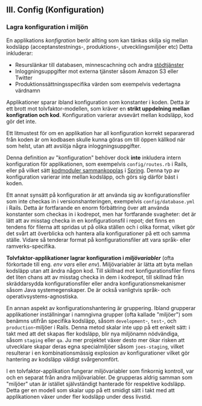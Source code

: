 ## III. Config (Konfiguration)
### Lagra konfiguration i miljön

En applikations *konfigration* berör allting som kan tänkas skilja sig mellan kodsläpp (acceptanstestnings-, produktions-, utvecklingsmiljöer etc) Detta inkluderar:

* Resurslänkar till databasen, minnescachning och andra [stödtjänster](./backing-services)
* Inloggningsuppgifter mot externa tjänster såsom Amazon S3 eller Twitter
* Produktionssättningsspecifika värden som exempelvis vedertagna värdnamn

Applikationer sparar ibland konfiguration som konstanter i koden. Detta är ett brott mot tolvfaktor-modellen, som kräver en **strikt uppdelning mellan konfigration och kod**. Konfiguration varierar avsevärt mellan kodsläpp, kod gör det inte.

Ett litmustest för om en applikation har all konfiguration korrekt separarerad från koden är om kodbasen skulle kunna göras om till öppen källkod när som helst, utan att avslöja några inloggningsuppgifter.

Denna definition av "konfiguration" behöver dock **inte** inkludera intern konfiguration för applikationen, som exempelvis `config/routes.rb` i Rails, eller på vilket sätt [kodmoduler sammankopplas](http://docs.spring.io/spring/docs/current/spring-framework-reference/html/beans.html) i [Spring](http://spring.io/). Denna typ av konfiguration varierar inte mellan kodsläpp, och görs sig därför bäst i koden.

Ett annat synsätt på konfiguration är att använda sig av konfigurationsfiler som inte checkas in i versionshanteringen, exempelvis `config/database.yml` i Rails. Detta är fortfarande en enorm förbättring över att använda konstanter som checkas in i kodrepot, men har fortfarande svagheter: det är lätt att av misstag checka in en konfigurationsfil i repot; det finns en tendens för filerna att spridas ut på olika ställen och i olika format, vilket gör det svårt att överblicka och hantera alla konfigurationer på ett och samma ställe. Vidare så tenderar format på konfigurationsfiler att vara språk- eller ramverks-specifika.

**Tolvfaktor-applikationer lagrar konfiguration i *miljövariabler*** (ofta förkortade till eng. *env vars* eller *env*). Miljövariabler är lätta att byta mellan kodsläpp utan att ändra någon kod. Till skillnad mot konfigurationsfiler finns det liten chans att av misstag checka in dem i kodrepot, till skillnad från skräddarsydda konfigurationsfiler eller andra konfigurationsmekanismer såsom Java systemegenskaper. De är också vanligtvis språk- och operativsystems-agnostiska.

En annan aspekt av konfigurationshantering är gruppering. Ibland grupperar applikationer inställningar i namngivna grupper (ofta kallade "miljöer") som benämns utifrån specifika kodsläpp, såsom `development`-, `test`-, och `production`-miljöer i Rails. Denna metod skalar inte upp på ett enkelt sätt: i takt med att det skapas fler kodsläpp, blir nya miljönamn nödvändiga, såsom `staging` eller `qa`. Ju mer projektet växer desto mer ökar risken att utvecklare skapar deras egna specialmiljöer såsom `joes-staging`, vilket resulterar i en kombinationsmässig explosion av konfigurationer vilket gör hantering av kodsläpp väldigt svårgenomfört.

I en tolvfaktor-applikation fungerar miljövariabler som finkornig kontroll, var och en separat från andra miljövariabler. De grupperas aldrig samman som "miljöer" utan är istället självständigt hanterade för respektive kodsläpp. Detta ger en modell som skalar upp på ett smidigt sätt i takt med att applikationen växer under fler kodsläpp under dess livstid.

